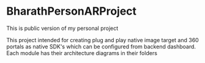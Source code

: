 # BharathPersonARProject
This is public version of my personal project

This project intended for creating plug and play native image target and 360 portals as native SDK's which can be configured from backend dashboard. 
Each module has their architecture diagrams in their folders
